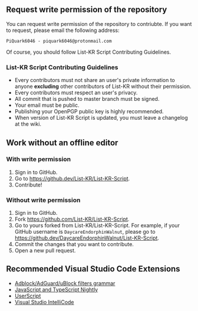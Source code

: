 ## Request write permission of the repository
You can request write permission of the repository to contriubte.
If you want to request, please email the following address:
```
PiQuark6046 - piquark6046@protonmail.com
```
Of course, you should follow List-KR Script Contributing Guidelines.
### List-KR Script Contributing Guidelines
- Every contributors must not share an user's private information to anyone **excluding** other contributors of List-KR without their permission.
- Every contributors must respect an user's privacy.
- All commit that is pushed to master branch must be signed.
- Your email must be public.
- Publishing your OpenPGP public key is highly recommended.
- When version of List-KR Script is updated, you must leave a changelog at the wiki.

## Work without an offline editor
### With write permission
1. Sign in to GitHub.
2. Go to https://github.dev/List-KR/List-KR-Script.
3. Contribute!

### Without write permission
1. Sign in to GitHub.
2. Fork https://github.com/List-KR/List-KR-Script.
3. Go to yours forked from List-KR/List-KR-Script. For example, if your GitHub username is `DaycareEndorphinWalnut`, please go to https://github.dev/DaycareEndorphinWalnut/List-KR-Script.
4. Commit the changes that you want to contribute.
5. Open a new pull request.

## Recommended Visual Studio Code Extensions
 - [Adblock/AdGuard/uBlock filters grammar](https://marketplace.visualstudio.com/items?itemName=adguard.adblock)
 - [JavaScript and TypeScript Nightly](https://marketplace.visualstudio.com/items?itemName=ms-vscode.vscode-typescript-next)
 - [UserScript](https://marketplace.visualstudio.com/items?itemName=adpyke.vscode-userscript)
 - [Visual Studio IntelliCode](https://marketplace.visualstudio.com/items?itemName=VisualStudioExptTeam.vscodeintellicode)